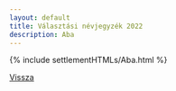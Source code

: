 ```yaml
---
layout: default
title: Választási névjegyzék 2022
description: Aba
---
```


{% include settlementHTMLs/Aba.html %}

[Vissza](./)